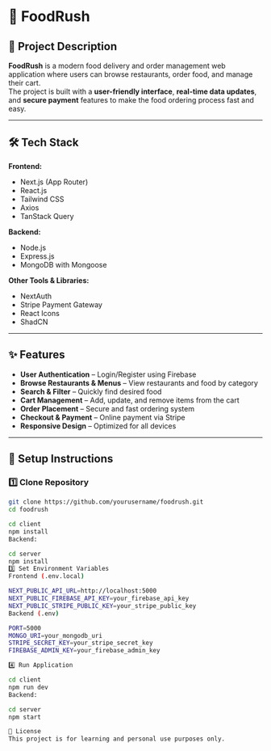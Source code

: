 # 🍔 FoodRush

## 📖 Project Description
**FoodRush** is a modern food delivery and order management web application where users can browse restaurants, order food, and manage their cart.  
The project is built with a **user-friendly interface**, **real-time data updates**, and **secure payment** features to make the food ordering process fast and easy.

---

## 🛠 Tech Stack

**Frontend:**
- Next.js (App Router)
- React.js
- Tailwind CSS
- Axios
- TanStack Query

**Backend:**
- Node.js
- Express.js
- MongoDB with Mongoose

**Other Tools & Libraries:**
- NextAuth
- Stripe Payment Gateway
- React Icons
- ShadCN 

---

## ✨ Features

- **User Authentication** – Login/Register using Firebase
- **Browse Restaurants & Menus** – View restaurants and food by category
- **Search & Filter** – Quickly find desired food
- **Cart Management** – Add, update, and remove items from the cart
- **Order Placement** – Secure and fast ordering system
- **Checkout & Payment** – Online payment via Stripe
- **Responsive Design** – Optimized for all devices

---

## 🚀 Setup Instructions

### 1️⃣ Clone Repository
```bash
git clone https://github.com/yourusername/foodrush.git
cd foodrush

cd client
npm install
Backend:

cd server
npm install
3️⃣ Set Environment Variables
Frontend (.env.local)

NEXT_PUBLIC_API_URL=http://localhost:5000
NEXT_PUBLIC_FIREBASE_API_KEY=your_firebase_api_key
NEXT_PUBLIC_STRIPE_PUBLIC_KEY=your_stripe_public_key
Backend (.env)

PORT=5000
MONGO_URI=your_mongodb_uri
STRIPE_SECRET_KEY=your_stripe_secret_key
FIREBASE_ADMIN_KEY=your_firebase_admin_key

4️⃣ Run Application

cd client
npm run dev
Backend:

cd server
npm start

📄 License
This project is for learning and personal use purposes only.


